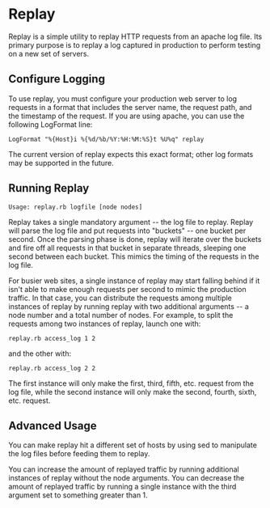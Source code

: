 Replay
======

Replay is a simple utility to replay HTTP requests from an apache log file. Its
primary purpose is to replay a log captured in production to perform testing on
a new set of servers.

## Configure Logging

To use replay, you must configure your production web server to log requests in
a format that includes the server name, the request path, and the timestamp of
the request. If you are using apache, you can use the following LogFormat line:

    LogFormat "%{Host}i %{%d/%b/%Y:%H:%M:%S}t %U%q" replay

The current version of replay expects this exact format; other log formats may
be supported in the future.

## Running Replay

    Usage: replay.rb logfile [node nodes]

Replay takes a single mandatory argument -- the log file to replay.  Replay
will parse the log file and put requests into "buckets" -- one bucket per
second. Once the parsing phase is done, replay will iterate over the buckets
and fire off all requests in that bucket in separate threads, sleeping one
second between each bucket. This mimics the timing of the requests in the log
file.

For busier web sites, a single instance of replay may start falling behind if
it isn't able to make enough requests per second to mimic the production
traffic. In that case, you can distribute the requests among multiple instances
of replay by running replay with two additional arguments -- a node number and
a total number of nodes. For example, to split the requests among two instances
of replay, launch one with:

    replay.rb access_log 1 2

and the other with:

    replay.rb access_log 2 2

The first instance will only make the first, third, fifth, etc. request from
the log file, while the second instance will only make the second, fourth,
sixth, etc. request.

## Advanced Usage

You can make replay hit a different set of hosts by using sed to manipulate the
log files before feeding them to replay.

You can increase the amount of replayed traffic by running additional instances
of replay without the node arguments. You can decrease the amount of replayed
traffic by running a single instance with the third argument set to something
greater than 1.

